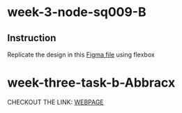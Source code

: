 # week-3-node-sq009-B

## Instruction 

Replicate the design in this [Figma file](https://www.figma.com/file/QeKWLNhB13zDjJzqR22TKE/404-page-challenge?node-id=0%3A1) using flexbox
# week-three-task-b-Abbracx

CHECKOUT THE LINK: [WEBPAGE](https://abbracx.github.io/week-three-task-b-Abbracx/)